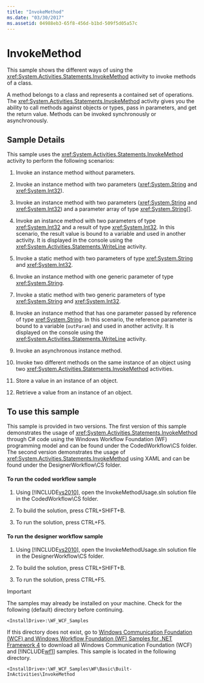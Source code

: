 ```yaml
---
title: "InvokeMethod"
ms.date: "03/30/2017"
ms.assetid: 04988eb3-65f8-456d-b1bd-509f5d05a57c
---
```

# InvokeMethod
This sample shows the different ways of using the <xref:System.Activities.Statements.InvokeMethod> activity to invoke methods of a class.  
  
 A method belongs to a class and represents a contained set of operations. The <xref:System.Activities.Statements.InvokeMethod> activity gives you the ability to call methods against objects or types, pass in parameters, and get the return value. Methods can be invoked synchronously or asynchronously.  
  
## Sample Details  
 This sample uses the <xref:System.Activities.Statements.InvokeMethod> activity to perform the following scenarios:  
  
1.  Invoke an instance method without parameters.  
  
2.  Invoke an instance method with two parameters (<xref:System.String> and <xref:System.Int32>).  
  
3.  Invoke an instance method with two parameters (<xref:System.String> and <xref:System.Int32>) and a parameter array of type <xref:System.String>[].  
  
4.  Invoke an instance method with two parameters of type <xref:System.Int32> and a result of type <xref:System.Int32>. In this scenario, the result value is bound to a variable and used in another activity. It is displayed in the console using the <xref:System.Activities.Statements.WriteLine> activity.  
  
5.  Invoke a static method with two parameters of type <xref:System.String> and <xref:System.Int32>.  
  
6.  Invoke an instance method with one generic parameter of type <xref:System.String>.  
  
7.  Invoke a static method with two generic parameters of type <xref:System.String> and <xref:System.Int32>.  
  
8.  Invoke an instance method that has one parameter passed by reference of type <xref:System.String>. In this scenario, the reference parameter is bound to a variable (`outParam`) and used in another activity. It is displayed on the console using the <xref:System.Activities.Statements.WriteLine> activity.  
  
9. Invoke an asynchronous instance method.  
  
10. Invoke two different methods on the same instance of an object using two <xref:System.Activities.Statements.InvokeMethod> activities.  
  
11. Store a value in an instance of an object.  
  
12. Retrieve a value from an instance of an object.  
  
## To use this sample  
 This sample is provided in two versions. The first version of this sample demonstrates the usage of <xref:System.Activities.Statements.InvokeMethod> through C# code using the Windows Workflow Foundation (WF) programming model and can be found under the CodedWorkflow\CS folder. The second version demonstrates the usage of <xref:System.Activities.Statements.InvokeMethod> using XAML and can be found under the DesignerWorkflow\CS folder.  
  
#### To run the coded workflow sample  
  
1.  Using [!INCLUDE[vs2010](../../../../includes/vs2010-md.md)], open the InvokeMethodUsage.sln solution file in the CodedWorkflow\CS folder.  
  
2.  To build the solution, press CTRL+SHIFT+B.  
  
3.  To run the solution, press CTRL+F5.  
  
#### To run the designer workflow sample  
  
1.  Using [!INCLUDE[vs2010](../../../../includes/vs2010-md.md)], open the InvokeMethodUsage.sln solution file in the DesignerWorkflow\CS folder.  
  
2.  To build the solution, press CTRL+SHIFT+B.  
  
3.  To run the solution, press CTRL+F5.  
  
> [!IMPORTANT]
>  The samples may already be installed on your machine. Check for the following (default) directory before continuing.  
>   
>  `<InstallDrive>:\WF_WCF_Samples`  
>   
>  If this directory does not exist, go to [Windows Communication Foundation (WCF) and Windows Workflow Foundation (WF) Samples for .NET Framework 4](https://go.microsoft.com/fwlink/?LinkId=150780) to download all Windows Communication Foundation (WCF) and [!INCLUDE[wf1](../../../../includes/wf1-md.md)] samples. This sample is located in the following directory.  
>   
>  `<InstallDrive>:\WF_WCF_Samples\WF\Basic\Built-InActivities\InvokeMethod`